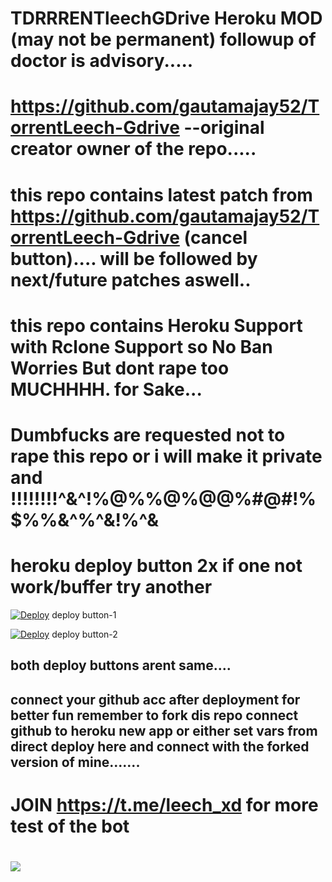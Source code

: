 # TDRRRENTleechGDrive Heroku MOD (may not be permanent) followup of doctor is advisory.....

# https://github.com/gautamajay52/TorrentLeech-Gdrive --original creator owner of the repo.....

# this repo contains latest patch from https://github.com/gautamajay52/TorrentLeech-Gdrive (cancel button).... will be followed by next/future patches aswell..

# this repo contains Heroku Support with Rclone Support so No Ban Worries But dont rape too MUCHHHH. for Sake...

# Dumbfucks are requested not to rape this repo or i will make it private and !!!!!!!!^&^!%@%%@%@@%#@#!%$%%&^%^&!%^&


# heroku deploy button 2x if one not work/buffer try another

[![Deploy](https://www.herokucdn.com/deploy/button.svg)](https://dashboard.heroku.com/new?template=https://github.com/luciferhunmain/SF/) deploy button-1

[![Deploy](https://www.herokucdn.com/deploy/button.svg)](https://heroku.com/deploy) deploy button-2 

## both deploy buttons arent same....


## connect your github acc after deployment for better fun remember to fork dis repo connect github to heroku new app or either set vars from direct deploy here and connect with the forked version of mine.......



# JOIN  https://t.me/leech_xd for more test of the bot

# <a href="https://t.me/leech_XD"><img src="https://img.shields.io/badge/Join-Telegram%20Channel-red.svg?logo=Telegram"></a>









